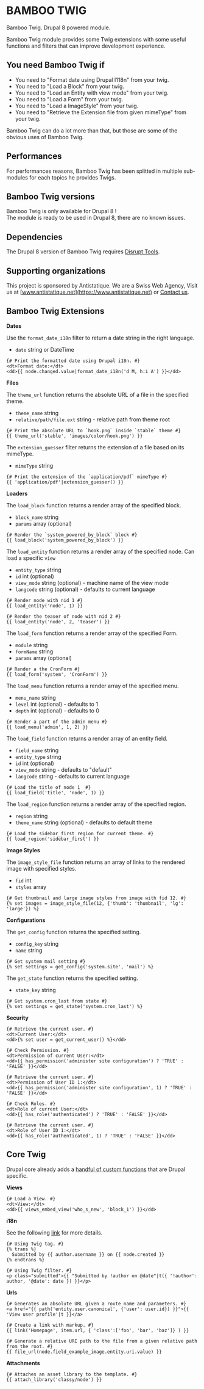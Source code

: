 # BAMBOO TWIG

Bamboo Twig. Drupal 8 powered module.

Bamboo Twig module provides some Twig extensions with some useful functions
and filters that can improve development experience.

## You need Bamboo Twig if

  - You need to "Format date using Drupal I118n" from your twig.
  - You need to "Load a Block" from your twig.
  - You need to "Load an Entity with view mode" from your twig.
  - You need to "Load a Form" from your twig.
  - You need to "Load a ImageStyle" from your twig.
  - You need to "Retrieve the Extension file from given mimeType"
  from your twig.

Bamboo Twig can do a lot more than that, but those are some of the
obvious uses of Bamboo Twig.

## Performances

For performances reasons, Bamboo Twig has been splitted in multiple sub-modules
for each topics he provides Twigs.

## Bamboo Twig versions

Bamboo Twig is only available for Drupal 8 !   
The module is ready to be used in Drupal 8, there are no known issues.

## Dependencies

The Drupal 8 version of Bamboo Twig requires
[Disrupt Tools](https://www.drupal.org/sandbox/wengerk/2855304).

## Supporting organizations

This project is sponsored by Antistatique. We are a Swiss Web Agency,
Visit us at [www.antistatique.net](https://www.antistatique.net) or
[Contact us](mailto:info@antistatique.net).

## Bamboo Twig Extensions

**Dates**

Use the `format_date_i18n` filter to return a date string in the right language.

- `date` string or DateTime

```twig
{# Print the formatted date using Drupal i18n. #}
<dt>Format date:</dt>
<dd>{{ node.changed.value|format_date_i18n('d M, h:i A') }}</dd>
```

**Files**

The `theme_url` function returns the absolute URL of a file in the
specified theme.

- `theme_name` string
- `relative/path/file.ext` string - relative path from theme root

```twig
{# Print the absolute URL to `hook.png` inside `stable` theme #}
{{ theme_url('stable', 'images/color/hook.png') }}
```

The `extension_guesser` filter returns the extension of a file based on its
mimeType.

- `mimeType` string

```twig
{# Print the extension of the `application/pdf` mimeType #}
{{ 'application/pdf'|extension_guesser() }}
```

**Loaders**

The `load_block` function returns a render array of the specified block.

- `block_name` string
- `params` array (optional)

```twig
{# Render the `system_powered_by_block` block #}
{{ load_block('system_powered_by_block') }}
```

The `load_entity` function returns a render array of the specified node. Can load a specific `view`

- `entity_type` string
- `id` int (optional)
- `view_mode` string (optional) - machine name of the view mode
- `langcode` string (optional) - defaults to current language

```twig
{# Render node with nid 1 #}
{{ load_entity('node', 1) }}

{# Render the teaser of node with nid 2 #}
{{ load_entity('node', 2, 'teaser') }}
```

The `load_form` function returns a render array of the specified Form.

- `module` string
- `formName` string
- `params` array (optional)

```twig
{# Render a the CronForm #}
{{ load_form('system', 'CronForm') }}
```

The `load_menu` function returns a render array of the specified menu.

- `menu_name` string
- `level` int (optional) - defaults to 1
- `depth` int (optional) - defaults to 0

```twig
{# Render a part of the admin menu #}
{{ load_menu('admin', 1, 2) }}
```

The `load_field` function returns a render array of an entity field.

- `field_name` string
- `entity_type` string
- `id` int (optional)
- `view_mode` string - defaults to "default"
- `langcode` string - defaults to current language

```twig
{# Load the title of node 1  #}
{{ load_field('title', 'node', 1) }}
```

The `load_region` function returns a render array of the specified region.

- `region` string
- `theme_name` string (optional) - defaults to default theme

```twig
{# Load the sidebar_first region for current theme. #}
{{ load_region('sidebar_first') }}
```

**Image Styles**

The `image_style_file` function returns an array of links to the rendered image
with specified styles.

- `fid` int
- `styles` array

```twig
{# Get thumbnail and large image styles from image with fid 12. #}
{% set images = image_style_file(12, {'thumb': 'thumbnail', 'lg': 'large'}) %}
```

**Configurations**

The `get_config` function returns the specified setting.

- `config_key` string
- `name` string

```twig
{# Get system mail setting #}
{% set settings = get_config('system.site', 'mail') %}
```

The `get_state` function returns the specified setting.

- `state_key` string

```twig
{# Get system.cron_last from state #}
{% set settings = get_state('system.cron_last') %}
```

**Security**

```twig
{# Retrieve the current user. #}
<dt>Current User:</dt>
<dd>{% set user = get_current_user() %}</dd>

{# Check Permission. #}
<dt>Permission of current User:</dt>
<dd>{{ has_permission('administer site configuration') ? 'TRUE' : 'FALSE' }}</dd>

{# Retrieve the current user. #}
<dt>Permission of User ID 1:</dt>
<dd>{{ has_permission('administer site configuration', 1) ? 'TRUE' : 'FALSE' }}</dd>

{# Check Roles. #}
<dt>Role of current User:</dt>
<dd>{{ has_role('authenticated') ? 'TRUE' : 'FALSE' }}</dd>

{# Retrieve the current user. #}
<dt>Role of User ID 1:</dt>
<dd>{{ has_role('authenticated', 1) ? 'TRUE' : 'FALSE' }}</dd>
```

## Core Twig

Drupal core already adds a [handful of custom functions](https://www.drupal.org/docs/8/theming/twig/functions-in-twig-templates) that are Drupal specific.

**Views**

```twig
{# Load a View. #}
<dt>View:</dt>
<dd>{{ views_embed_view('who_s_new', 'block_1') }}</dd>
```

**i18n**

See the following [link](http://getlevelten.com/blog/mark-carver/drupal-8-twig-templates-and-translations) for more details.

```twig
{# Using Twig tag. #}
{% trans %}
  Submitted by {{ author.username }} on {{ node.created }}
{% endtrans %}

{# Using Twig filter. #}
<p class="submitted">{{ "Submitted by !author on @date"|t({ '!author': author, '@date': date }) }}</p>
```

**Urls**

```twig
{# Generates an absolute URL given a route name and parameters. #}
<a href="{{ path('entity.user.canonical', {'user': user.id}) }}">{{ 'View user profile'|t }}</a>

{# Create a link with markup. #}
{{ link('Homepage', item.url, { 'class':['foo', 'bar', 'baz']} ) }}

{# Generate a relative URI path to the file from a given relative path from the root. #}
{{ file_url(node.field_example_image.entity.uri.value) }}
```

**Attachments**

```twig
{# Attaches an asset library to the template. #}
{{ attach_library('classy/node') }}
```
